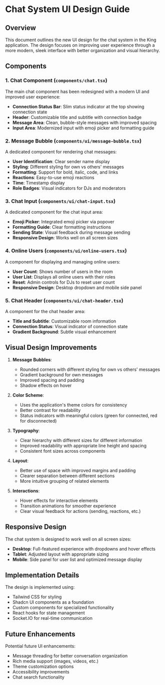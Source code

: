 # Chat System UI Design Guide

## Overview
This document outlines the new UI design for the chat system in the King application. The design focuses on improving user experience through a more modern, sleek interface with better organization and visual hierarchy.

## Components

### 1. Chat Component (`components/chat.tsx`)
The main chat component has been redesigned with a modern UI and improved user experience:

- **Connection Status Bar**: Slim status indicator at the top showing connection state
- **Header**: Customizable title and subtitle with connection badge
- **Message Area**: Clean, bubble-style messages with improved spacing
- **Input Area**: Modernized input with emoji picker and formatting guide

### 2. Message Bubble (`components/ui/message-bubble.tsx`)
A dedicated component for rendering chat messages:

- **User Identification**: Clear sender name display
- **Styling**: Different styling for own vs others' messages
- **Formatting**: Support for bold, italic, code, and links
- **Reactions**: Easy-to-use emoji reactions
- **Time**: Timestamp display
- **Role Badges**: Visual indicators for DJs and moderators

### 3. Chat Input (`components/ui/chat-input.tsx`)
A dedicated component for the chat input area:

- **Emoji Picker**: Integrated emoji picker via popover
- **Formatting Guide**: Clear formatting instructions
- **Sending State**: Visual feedback during message sending
- **Responsive Design**: Works well on all screen sizes

### 4. Online Users (`components/ui/online-users.tsx`)
A component for displaying and managing online users:

- **User Count**: Shows number of users in the room
- **User List**: Displays all online users with their roles
- **Reset**: Admin controls for DJs to reset user count
- **Responsive Design**: Desktop dropdown and mobile side panel

### 5. Chat Header (`components/ui/chat-header.tsx`)
A component for the chat header area:

- **Title and Subtitle**: Customizable room information
- **Connection Status**: Visual indicator of connection state
- **Gradient Background**: Subtle visual enhancement

## Visual Design Improvements

1. **Message Bubbles**:
   - Rounded corners with different styling for own vs others' messages
   - Gradient background for own messages
   - Improved spacing and padding
   - Shadow effects on hover

2. **Color Scheme**:
   - Uses the application's theme colors for consistency
   - Better contrast for readability
   - Status indicators with meaningful colors (green for connected, red for disconnected)

3. **Typography**:
   - Clear hierarchy with different sizes for different information
   - Improved readability with appropriate line height and spacing
   - Consistent font sizes across components

4. **Layout**:
   - Better use of space with improved margins and padding
   - Clearer separation between different sections
   - More intuitive grouping of related elements

5. **Interactions**:
   - Hover effects for interactive elements
   - Transition animations for smoother experience
   - Clear visual feedback for actions (sending, reactions, etc.)

## Responsive Design

The chat system is designed to work well on all screen sizes:

- **Desktop**: Full-featured experience with dropdowns and hover effects
- **Tablet**: Adjusted layout with appropriate sizing
- **Mobile**: Side panel for user list and optimized message display

## Implementation Details

The design is implemented using:
- Tailwind CSS for styling
- Shadcn UI components as a foundation
- Custom components for specialized functionality
- React hooks for state management
- Socket.IO for real-time communication

## Future Enhancements

Potential future UI enhancements:
- Message threading for better conversation organization
- Rich media support (images, videos, etc.)
- Theme customization options
- Accessibility improvements
- Chat search functionality
